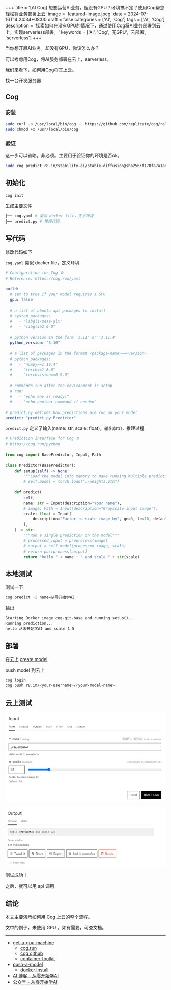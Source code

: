 +++
title = '[AI Cog] 想要运营AI业务，但没有GPU？环境搞不定？使用Cog帮您轻松将业务部署上云'
image = 'featured-image.jpeg'
date = 2024-07-16T14:24:34+08:00
draft = false
categories = ['AI', 'Cog']
tags = ['AI', 'Cog']
description = '探索如何在没有GPU的情况下，通过使用Cog将AI业务部署到云上，实现serverless部署。'
keywords = ['AI', 'Cog', '无GPU', '云部署', 'serverless']
+++

当你想开展AI业务，却没有GPU，你该怎么办？

可以考虑用Cog，将AI服务部署在云上，serverless。

我们来看下，如何用Cog将其上云。

找一台开发服务器

## Cog
### 安装

```bash
sudo curl -o /usr/local/bin/cog -L https://github.com/replicate/cog/releases/latest/download/cog_`uname -s`_`uname -m`
sudo chmod +x /usr/local/bin/cog
```

### 验证
这一步可以省略，非必须。主要用于验证你的环境是否ok。

```bash
sudo cog predict r8.im/stability-ai/stable-diffusion@sha256:f178fa7a1ae43a9a9af01b833b9d2ecf97b1bcb0acfd2dc5dd04895e042863f1 -i prompt="a pot of gold"
```

## 初始化

```bash
cog init
```

生成主要文件

```bash
├── cog.yaml # 类似 docker file，定义环境
├── predict.py # 推理代码
```

## 写代码

修改代码如下

`cog.yaml` 类似 docker file，定义环境

```yaml
# Configuration for Cog ⚙️
# Reference: https://cog.run/yaml

build:
  # set to true if your model requires a GPU
  gpu: false

  # a list of ubuntu apt packages to install
  # system_packages:
  #   - "libgl1-mesa-glx"
  #   - "libglib2.0-0"

  # python version in the form '3.11' or '3.11.4'
  python_version: "3.10"

  # a list of packages in the format <package-name>==<version>
  # python_packages:
  #   - "numpy==1.19.4"
  #   - "torch==1.8.0"
  #   - "torchvision==0.9.0"

  # commands run after the environment is setup
  # run:
  #   - "echo env is ready!"
  #   - "echo another command if needed"

# predict.py defines how predictions are run on your model
predict: "predict.py:Predictor"
```

`predict.py` 定义了输入(name: str, scale: float)，输出(str)，推理过程

```python
# Prediction interface for Cog ⚙️
# https://cog.run/python

from cog import BasePredictor, Input, Path

class Predictor(BasePredictor):
    def setup(self) -> None:
        """Load the model into memory to make running multiple predictions efficient"""
        # self.model = torch.load("./weights.pth")

    def predict(
        self,
        name: str = Input(description="Your name"),
        # image: Path = Input(description="Grayscale input image"),
        scale: float = Input(
            description="Factor to scale image by", ge=0, le=10, default=1.5
        ),
    ) -> str:
        """Run a single prediction on the model"""
        # processed_input = preprocess(image)
        # output = self.model(processed_image, scale)
        # return postprocess(output)
        return "hello " + name + " and scale " + str(scale)
```

## 本地测试

测试一下

```bash
cog predict -i name=从零开始学AI
```

输出

```bash
Starting Docker image cog-git-base and running setup()...
Running prediction...
hello 从零开始学AI and scale 1.5
```

## 部署

在云上 [create model](https://replicate.com/create)

push model 到云上

```bash
cog login
cog push r8.im/<your-username>/<your-model-name>
```

## 云上测试

![cog-input](cog-input.png)

![cog-output](cog-output.png)

测试成功！

之后，就可以用 api 调用

## 结论

本文主要演示如何用 Cog 上云的整个流程。

文中的例子，未使用 GPU 。如有需要，可查文档。

---

- [get-a-gpu-machine](https://replicate.com/docs/guides/get-a-gpu-machine)
    - [cog.run](https://cog.run/)
    - [cog github](https://github.com/replicate/cog)
    - [container-toolkit](https://docs.nvidia.com/datacenter/cloud-native/container-toolkit/latest/install-guide.html)
- [push-a-model](https://replicate.com/docs/guides/push-a-model)
    - [docker install](https://docs.docker.com/engine/install/ubuntu/)
- [AI 博客 - 从零开始学AI](https://ai-blog.aihub2022.top/zh/post/ai-cog-intro/)
- [公众号 - 从零开始学AI](https://mp.weixin.qq.com/s?__biz=MzA3MDIyNTgzNA==&mid=2649977615&idx=1&sn=02e8aa36aea8dc3864154d15ae4c7b33&chksm=86c7c9cab1b040dca42760357effa46a64bee92a8391bb40df8a48991a86e8cb7ee84f762488#rd)
<!-- - [CSDN - 从零开始学AI](...) -->
<!-- - [掘金 - 从零开始学AI](...) -->
<!-- - [知乎 - 从零开始学AI](...) -->
<!-- - [阿里云 - 从零开始学AI](...) -->
<!-- - [腾讯云 - 从零开始学AI](...) -->
